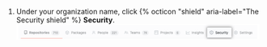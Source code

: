 1. Under your organization name, click {% octicon "shield" aria-label="The Security shield" %} **Security**. ![Organization security button](/assets/images/help/organizations/organization-security-tab.png)
